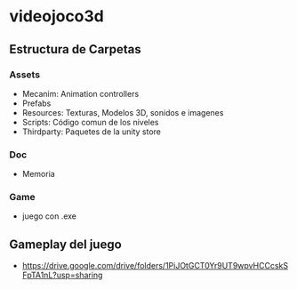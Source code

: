 # videojoco3d

## Estructura de Carpetas
### Assets
 - Mecanim: Animation controllers
- Prefabs
- Resources: Texturas, Modelos 3D, sonidos e imagenes
- Scripts: Código comun de los niveles
- Thirdparty: Paquetes de la unity store
### Doc
- Memoria

### Game
- juego con .exe

## Gameplay del juego
- https://drive.google.com/drive/folders/1PiJOtGCT0Yr9UT9wpvHCCcskSFpTA1nL?usp=sharing
